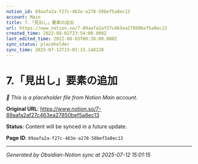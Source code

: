 ```yaml
---
notion_id: 89aafa2a-f27c-463e-a278-50bef5a8ec13
account: Main
title: 7.「見出し」要素の追加
url: https://www.notion.so/7-89aafa2af27c463ea27850bef5a8ec13
created_time: 2022-08-02T23:54:00.000Z
last_edited_time: 2022-08-03T00:38:00.000Z
sync_status: placeholder
sync_time: 2025-07-12T15:01:15.148128
---
```


# 7.「見出し」要素の追加

*🔄 This is a placeholder file from Notion Main account.*

**Original URL**: https://www.notion.so/7-89aafa2af27c463ea27850bef5a8ec13

**Status**: Content will be synced in a future update.

**Page ID**: `89aafa2a-f27c-463e-a278-50bef5a8ec13`

---

*Generated by Obsidian-Notion sync at 2025-07-12 15:01:15*
